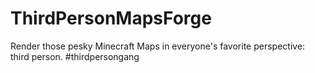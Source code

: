 # ThirdPersonMapsForge
Render those pesky Minecraft Maps in everyone's favorite perspective: third person. #thirdpersongang
